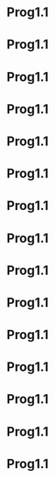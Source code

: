 # Prog1.1
# Prog1.1
# Prog1.1
# Prog1.1
# Prog1.1
# Prog1.1
# Prog1.1
# Prog1.1
# Prog1.1
# Prog1.1
# Prog1.1
# Prog1.1
# Prog1.1
# Prog1.1
# Prog1.1

